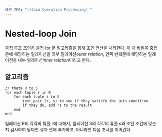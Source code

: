 ```yaml
---
상위 개념: "[[Join Operation Processing]]"
---
```

# Nested-loop Join
중첩 루프 조인은 중첩 for 문 알고리즘을 통해 조인 연산을 처리한다. 이 때 바깥쪽 중첩문에 해당하는 릴레이션을 외부 릴레이션*outer relation*, 안쪽 반복문에 해당하는 릴레이션을 내부 릴레이션*inner relation*이라고 한다. 

## 알고리즘
```
// theta R to S 
for each tuple r in R
	for each tuple s in S
		test pair (r, s) to see if they satisfy the join condition
		if they do, add rs to the result
	end
end
```
릴레이션 R의 각각의 튜플 r에 대해서, 릴레이션 S의 각각의 튜플 s와 조인 조건에 맞는지 검사하여 맞다면 결과 셋에 추가하고, 아니라면 다음 조사를 이어간다.
